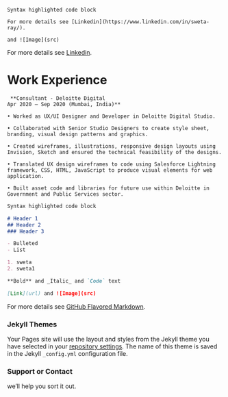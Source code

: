 ```
Syntax highlighted code block

For more details see [Linkedin](https://www.linkedin.com/in/sweta-ray/).

and ![Image](src)
```

For more details see [Linkedin](https://www.linkedin.com/in/sweta-ray/).

# Work Experience
```
 **Consultant - Deloitte Digital                                                                     Apr 2020 – Sep 2020 (Mumbai, India)**

• Worked as UX/UI Designer and Developer in Deloitte Digital Studio.

• Collaborated with Senior Studio Designers to create style sheet, branding, visual design patterns and graphics.

• Created wireframes, illustrations, responsive design layouts using Invision, Sketch and ensured the technical feasibility of the designs.

• Translated UX design wireframes to code using Salesforce Lightning framework, CSS, HTML, JavaScript to produce visual elements for web application.

• Built asset code and libraries for future use within Deloitte in Government and Public Services sector.
```

```markdown
Syntax highlighted code block

# Header 1
## Header 2
### Header 3

- Bulleted
- List

1. sweta
2. sweta1

**Bold** and _Italic_ and `Code` text

[Link](url) and ![Image](src)
```

For more details see [GitHub Flavored Markdown](https://guides.github.com/features/mastering-markdown/).

### Jekyll Themes

Your Pages site will use the layout and styles from the Jekyll theme you have selected in your [repository settings](https://github.com/Swetaray28/sweta-ray.github.io/settings/pages). The name of this theme is saved in the Jekyll `_config.yml` configuration file.

### Support or Contact

 we’ll help you sort it out.
